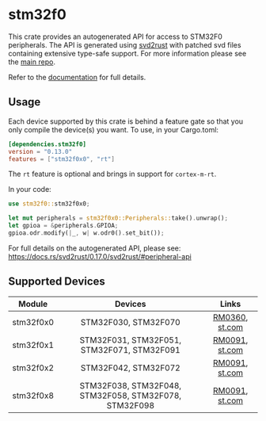 # stm32f0
This crate provides an autogenerated API for access to STM32F0 peripherals.
The API is generated using [svd2rust] with patched svd files containing
extensive type-safe support. For more information please see the [main repo].

Refer to the [documentation] for full details.

[svd2rust]: https://github.com/japaric/svd2rust
[main repo]: https://github.com/stm32-rs/stm32-rs
[documentation]: https://docs.rs/stm32f0/latest/stm32f0/

## Usage
Each device supported by this crate is behind a feature gate so that you only
compile the device(s) you want. To use, in your Cargo.toml:

```toml
[dependencies.stm32f0]
version = "0.13.0"
features = ["stm32f0x0", "rt"]
```

The `rt` feature is optional and brings in support for `cortex-m-rt`.

In your code:

```rust
use stm32f0::stm32f0x0;

let mut peripherals = stm32f0x0::Peripherals::take().unwrap();
let gpioa = &peripherals.GPIOA;
gpioa.odr.modify(|_, w| w.odr0().set_bit());
```

For full details on the autogenerated API, please see:
https://docs.rs/svd2rust/0.17.0/svd2rust/#peripheral-api

## Supported Devices

| Module | Devices | Links |
|:------:|:-------:|:-----:|
| stm32f0x0 | STM32F030, STM32F070 | [RM0360](https://www.st.com/resource/en/reference_manual/dm00091010.pdf), [st.com](https://www.st.com/en/microcontrollers-microprocessors/stm32f0x0-value-line.html) |
| stm32f0x1 | STM32F031, STM32F051, STM32F071, STM32F091 | [RM0091](https://www.st.com/resource/en/reference_manual/dm00031936.pdf), [st.com](https://www.st.com/en/microcontrollers-microprocessors/stm32f0x1.html) |
| stm32f0x2 | STM32F042, STM32F072 | [RM0091](https://www.st.com/resource/en/reference_manual/dm00031936.pdf), [st.com](https://www.st.com/en/microcontrollers-microprocessors/stm32f0x2.html) |
| stm32f0x8 | STM32F038, STM32F048, STM32F058, STM32F078, STM32F098 | [RM0091](https://www.st.com/resource/en/reference_manual/dm00031936.pdf), [st.com](https://www.st.com/en/microcontrollers-microprocessors/stm32f0x8.html) |
